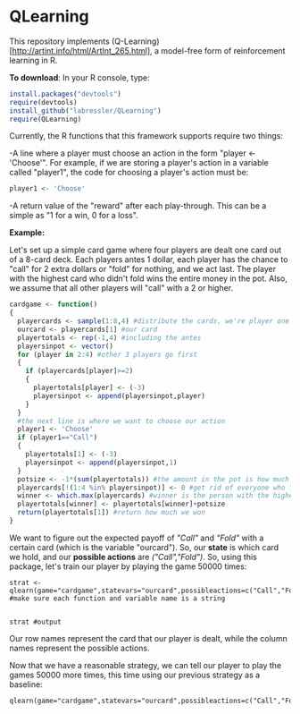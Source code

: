# QLearning

This repository implements (Q-Learning)[http://artint.info/html/ArtInt_265.html], a model-free form of reinforcement learning in R.


**To download**: In your R console, type:

```R
install.packages("devtools")
require(devtools)
install_github("labressler/QLearning")
require(QLearning)
```

Currently, the R functions that this framework supports require two things:

-A line where a player must choose an action in the form "player <- 'Choose'". For example, if we are storing a player's action in a variable called "player1", the code for choosing a player's action must be:

```R
player1 <- 'Choose'
```

-A return value of the "reward" after each play-through. This can be a simple as "1 for a win, 0 for a loss".


**Example:** 

Let's set up a simple card game where four players are dealt one card out of a 8-card deck. Each players antes 1 dollar, each player has the chance to "call" for 2 extra dollars or "fold" for nothing, and we act last. The player with the highest card who didn't fold wins the entire money in the pot. Also, we assume that all other players will "call" with a 2 or higher.

```R
cardgame <- function()
{
  playercards <- sample(1:8,4) #distribute the cards, we're player one
  ourcard <- playercards[1] #our card
  playertotals <- rep(-1,4) #including the antes
  playersinpot <- vector()
  for (player in 2:4) #other 3 players go first
  {
    if (playercards[player]>=2)
    {
      playertotals[player] <- (-3)
      playersinpot <- append(playersinpot,player)
    }
  }
  #the next line is where we want to choose our action
  player1 <- 'Choose' 
  if (player1=="Call")
  {
    playertotals[1] <- (-3)
    playersinpot <- append(playersinpot,1)
  }
  potsize <- -1*(sum(playertotals)) #the amount in the pot is how much the players put in
  playercards[!(1:4 %in% playersinpot)] <- 0 #get rid of everyone who folded
  winner <- which.max(playercards) #winner is the person with the highest card who didn't fold
  playertotals[winner] <- playertotals[winner]+potsize
  return(playertotals[1]) #return how much we won
}
```

We want to figure out the expected payoff of *"Call"* and *"Fold"* with a certain card (which is the variable "ourcard"). So, our **state** is which card we hold, and our **possible actions** are *("Call","Fold")*. So, using this package, let's train our player by playing the game 50000 times:

```{r,include=TRUE}
strat <- qlearn(game="cardgame",statevars="ourcard",possibleactions=c("Call","Fold"),playername="player1",numiter=25000) #make sure each function and variable name is a string


strat #output
```

Our row names represent the card that our player is dealt, while the column names represent the possible actions. 

Now that we have a reasonable strategy, we can tell our player to play the games 50000 more times, this time using our previous strategy as a baseline:

```{r,include=FALSE}
qlearn(game="cardgame",statevars="ourcard",possibleactions=c("Call","Fold"),playername="player1",numiter=25000,prevstrategy=strat) 
```


